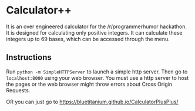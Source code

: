 # Calculator++
It is an over engineered calculator for the /r/programmerhumor hackathon. It is designed for calculating only positive integers.
It can calculate these integers up to 69 bases, which can be accessed through the menu.

## Instructions
Run ```python -m SimpleHTTPServer``` to launch a simple http server.
Then go to ```localhost:8000``` using your web browser.
You must use a http server to host the pages or the web browser might throw errors about Cross Origin Requests.

OR you can just go to https://bluetitanium.github.io/CalculatorPlusPlus/
